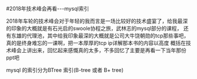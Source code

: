 #2018年技术峰会再看---mysql索引

2018年车轮的技术峰会对于年轻的我而言是一场比较好的技术盛宴了，给我最深的印象的大概就是有石光启的swoole协程之旅，武林志的mysql部分的课程，
还有东雄的代理池，其中给我印象最深的大概就是公司大牛饶朝勋的tcp那些事吧，真的是终身难忘的一课啊，把一本厚厚的tcp ip详解那本书的内容以高度
概括在技术峰会上讲出来，回忆起来感慨真的太多，不多回忆了主要是再看一下当年那份ppt吧


mysql 的索引分为BTree 索引(B-tree 或者 B+ tree)